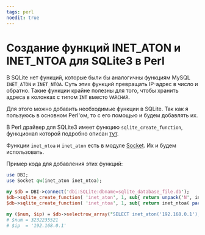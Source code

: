 ```yaml
---
tags: perl
noedit: true
---
```


# Создание функций INET_ATON и INET_NTOA для SQLite3 в Perl

В SQLite нет функций, которые были бы аналогичны функциям MySQL `INET_ATON` и `INET_NTOA`. Суть этих функций превращать IP-адрес в число и обратно. Такие функции крайне полезны для того, чтобы хранить адреса в колонках с типом `INT` вместо `VARCHAR`.

Для этого можно добавить необходимые функции в SQLite. Так как я пользуюсь в основном Perl'ом, то с его помощью и будем добавлять их.

В Perl драйвер для SQLite3 имеет функцию `sqlite_create_function`, функционал которой подробно описан [тут](https://metacpan.org/pod/DBD::SQLite#dbh-sqlite_create_function-name-argc-code_ref).

Функции `inet_ntoa` и `inet_aton` есть в модуле [Socket](https://metacpan.org/pod/Socket). Их и будем использовать.

Пример кода для добавления этих функций:

```perl
use DBI;
use Socket qw(inet_aton inet_ntoa);

my $db = DBI->connect('dbi:SQLite:dbname=sqlite_database_file.db');
$db->sqlite_create_function( 'inet_aton', 1, sub{ return unpack('N', inet_aton(shift)) } );
$db->sqlite_create_function( 'inet_ntoa', 1, sub{ return inet_ntoa( pack('N', shift) ) } );

my ($num, $ip) = $db->selectrow_array("SELECT inet_aton('192.168.0.1'), inet_ntoa(3232235521)");
# $num = 3232235521
# $ip  = '192.168.0.1'
```

